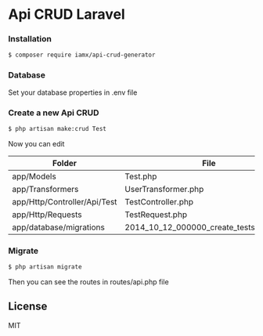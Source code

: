 # Api CRUD Laravel

### Installation

```sh
$ composer require iamx/api-crud-generator
```

### Database 

Set your database properties in .env file

### Create a new Api CRUD

```sh
$ php artisan make:crud Test
```
Now you can edit

| Folder | File |
| ------ | ------ |
| app/Models | Test.php |
| app/Transformers | UserTransformer.php |
| app/Http/Controller/Api/Test | TestController.php |
| app/Http/Requests | TestRequest.php |
| app/database/migrations | 2014_10_12_000000_create_tests_table.php |

### Migrate 

```sh
$ php artisan migrate
```

Then you can see the routes in routes/api.php file

License
----

MIT
